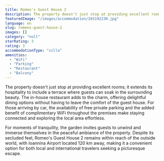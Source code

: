 ```yaml
---
title: Romeo's Guest House 2
description: The property doesn't just stop at providing excellent rooms; it extends its hospitality to include a terrace where guests can soak in the surrounding beauty. Th
featuredImage: "/images/accommodation/265192230.jpg"
language: en
slug: romeos-guest-house-2
images: []
category: "null"
starRating: 3
rating: 3
accommodationType: "villa"
amenities:
  - "WiFi"
  - "Parking"
  - "Restaurant"
  - "Balcony"
---
```


The property doesn't just stop at providing excellent rooms; it extends its hospitality to include a terrace where guests can soak in the surrounding beauty. The in-house restaurant adds to the charm, offering delightful dining options without having to leave the comfort of the guest house. For those arriving by car, the availability of free private parking and the added benefit of complimentary WiFi throughout the premises make staying connected and exploring the local area effortless.

For moments of tranquility, the garden invites guests to unwind and immerse themselves in the peaceful ambiance of the property. Despite its secluded feel, Romeo's Guest House 2 remains within reach of the outside world, with Ioannina Airport located 120 km away, making it a convenient option for both local and international travelers seeking a picturesque escape.


